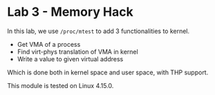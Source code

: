 # Lab 3 - Memory Hack

In this lab, we use `/proc/mtest` to add 3 functionalities to kernel.

* Get VMA of a process
* Find virt-phys translation of VMA in kernel
* Write a value to given virtual address

Which is done both in kernel space and user space, with THP support.

This module is tested on Linux 4.15.0.
